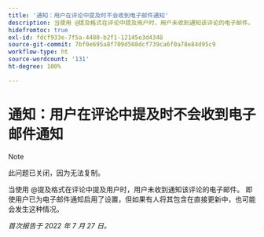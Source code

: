 ```yaml
---
title: '通知：用户在评论中提及时不会收到电子邮件通知'
description: 当使用 @提及格式在评论中提及用户时，用户未收到通知该评论的电子邮件。 即使用户已为电子邮件通知启用了设置，但如果有人将其包含在直接更新中，也可能会发生这种情况。
hidefromtoc: true
exl-id: fdcf933e-7f5a-4480-b2f1-12145e3d4348
source-git-commit: 7bf0e695a8f709d508dcf739ca6f0a78e84d95c9
workflow-type: ht
source-wordcount: '131'
ht-degree: 100%

---
```


# 通知：用户在评论中提及时不会收到电子邮件通知

>[!NOTE]
>
>此问题已关闭，因为无法复制。

当使用 @提及格式在评论中提及用户时，用户未收到通知该评论的电子邮件。 即使用户已为电子邮件通知启用了设置，但如果有人将其包含在直接更新中，也可能会发生这种情况。

_首次报告于 2022 年 7 月 27 日。_
